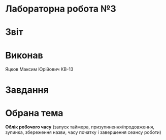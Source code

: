 # Лабораторна робота №3

# Звіт

# Виконав
Яцков Максим Юрійович КВ-13

# Завдання


# Обрана тема
**Облік робочого часу** (запуск таймера, призупинення/продовження, зупинка, збереження назви, часу початку і завершення сеансу роботи)